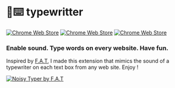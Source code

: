 # :mega::keyboard: typewritter 

[![Chrome Web Store](https://img.shields.io/chrome-web-store/v/claghgmjcobhejbicpgjdloejbchakho.svg?style=for-the-badge)](https://chrome.google.com/webstore/detail/typewritter/claghgmjcobhejbicpgjdloejbchakho) [![Chrome Web Store](https://img.shields.io/chrome-web-store/users/claghgmjcobhejbicpgjdloejbchakho.svg?style=for-the-badge)](https://chrome.google.com/webstore/detail/typewritter/claghgmjcobhejbicpgjdloejbchakho) [![Chrome Web Store](https://img.shields.io/chrome-web-store/price/claghgmjcobhejbicpgjdloejbchakho.svg?style=for-the-badge)](https://chrome.google.com/webstore/detail/typewritter/claghgmjcobhejbicpgjdloejbchakho)

### Enable sound. Type words on every website. Have fun.

Inspired by [F.A.T](http://fffff.at/noisy-typer-a-typewriter-for-your-laptop/), I made this extension that mimics the sound of a typewriter on each text box from any web site. Enjoy !


[![Noisy Typer by F.A.T](https://i.vimeocdn.com/video/317678203.webp?mw=500&mh=400)](https://vimeo.com/45668483 "Noisy Typer by F.A.T - Click to Watch!")

